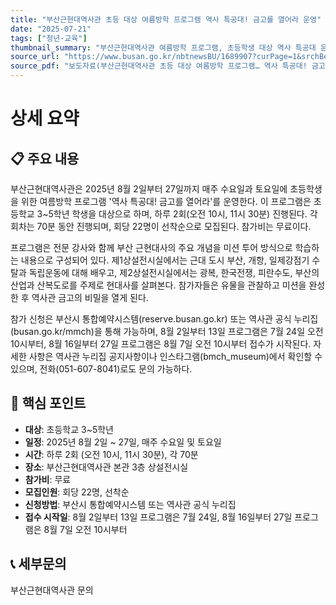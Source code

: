 ```yaml
---
title: "부산근현대역사관 초등 대상 여름방학 프로그램 역사 특공대! 금고를 열어라 운영"
date: "2025-07-21"
tags: ["청년·교육"]
thumbnail_summary: "부산근현대역사관 여름방학 프로그램, 초등학생 대상 역사 특공대 운영"
source_url: "https://www.busan.go.kr/nbtnewsBU/1689907?curPage=1&srchBeginDt=&srchEndDt=&srchKey=&srchText="
source_pdf: "보도자료(부산근현대역사관 초등 대상 여름방학 프로그램… 역사 특공대! 금고를 열어라 운영).pdf"
---
```


# 상세 요약

## 📋 주요 내용
부산근현대역사관은 2025년 8월 2일부터 27일까지 매주 수요일과 토요일에 초등학생을 위한 여름방학 프로그램 '역사 특공대! 금고를 열어라'를 운영한다. 이 프로그램은 초등학교 3~5학년 학생을 대상으로 하며, 하루 2회(오전 10시, 11시 30분) 진행된다. 각 회차는 70분 동안 진행되며, 회당 22명이 선착순으로 모집된다. 참가비는 무료이다.

프로그램은 전문 강사와 함께 부산 근현대사의 주요 개념을 미션 투어 방식으로 학습하는 내용으로 구성되어 있다. 제1상설전시실에서는 근대 도시 부산, 개항, 일제강점기 수탈과 독립운동에 대해 배우고, 제2상설전시실에서는 광복, 한국전쟁, 피란수도, 부산의 산업과 산복도로를 주제로 현대사를 살펴본다. 참가자들은 유물을 관찰하고 미션을 완성한 후 역사관 금고의 비밀을 열게 된다.

참가 신청은 부산시 통합예약시스템(reserve.busan.go.kr) 또는 역사관 공식 누리집(busan.go.kr/mmch)을 통해 가능하며, 8월 2일부터 13일 프로그램은 7월 24일 오전 10시부터, 8월 16일부터 27일 프로그램은 8월 7일 오전 10시부터 접수가 시작된다. 자세한 사항은 역사관 누리집 공지사항이나 인스타그램(bmch_museum)에서 확인할 수 있으며, 전화(051-607-8041)로도 문의 가능하다.

## 🎯 핵심 포인트
- **대상**: 초등학교 3~5학년
- **일정**: 2025년 8월 2일 ~ 27일, 매주 수요일 및 토요일
- **시간**: 하루 2회 (오전 10시, 11시 30분), 각 70분
- **장소**: 부산근현대역사관 본관 3층 상설전시실
- **참가비**: 무료
- **모집인원**: 회당 22명, 선착순
- **신청방법**: 부산시 통합예약시스템 또는 역사관 공식 누리집
- **접수 시작일**: 8월 2일부터 13일 프로그램은 7월 24일, 8월 16일부터 27일 프로그램은 8월 7일 오전 10시부터

## 📞 세부문의
부산근현대역사관 문의